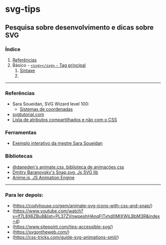 # svg-tips

## Pesquisa sobre desenvolvimento e dicas sobre SVG

### Índice

1. [Referências](#referencias)
2. Básico - [`<svg></svg>` - Tag principal](#)
    1. [Sintaxe](#sintaxe)
    2. 


<a id="referencias"></a>

---

### Referências

- Sara Soueidan, SVG Wizard level 100:
  - [Sistemas de coordenadas](http://www.sarasoueidan.com/blog/svg-coordinate-systems/)
- [svgtutorial.com](http://svgtutorial.com/)
- [Lista de atributos compartilhados e não com o CSS](http://slides.com/sarasoueidan/styling-animating-svgs-with-css#/10)

### Ferramentas

- [Exemplo interativo da mestre Sara Soueidan](http://www.sarasoueidan.com/demos/interactive-svg-coordinate-system/)


### Bibliotecas

- [@daneden's animate.css, biblioteca de animações css](https://daneden.github.io/animate.css/)
- [Dmitry Baranovsky's Snap.svg, Js SVG lib](http://snapsvg.io/)
- [Anime.js, JS Animation Engine](http://animejs.com/)


---

### Para ler depois:

- (https://codyhouse.co/gem/animate-svg-icons-with-css-and-snap/)
- (https://www.youtube.com/watch?v=lf7L8X6ZBu8&list=PL37ZVnwpeshHAnqFlTxhd0MIXWjLBbM3R&index=4)
- (https://www.sitepoint.com/tips-accessible-svg/)
- (https://svgontheweb.com/)
- (https://css-tricks.com/guide-svg-animations-smil/)